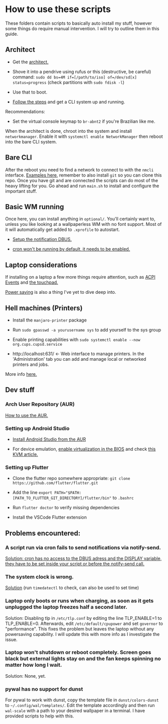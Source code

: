 # How to use these scripts

These folders contain scripts to basically auto install my stuff, however some things do require manual intervention. I will try to outline them in this guide.

## Architect

- Get the [architect.](https://manjaro.org/download/) 

- Shove it into a pendrive using rufus or this (destructive, be careful) command: `sudo dd bs=4M if=[/path/to/iso] of=/dev/sd[x] status=progress` (check partitions with `sudo fdisk -l`)

- Use that to boot.

- [Follow the steps](https://wiki.manjaro.org/index.php?title=Installation_with_Manjaro_Architect) and get a CLI system up and running.

Recommendations:

- Set the virtual console keymap to `br-abnt2` if you're Brazilian like me. 

When the architect is done, chroot into the system and install `networkmanager`. Enable it with `systemctl enable NetworkManager` then reboot into the bare CLI system.

## Bare CLI

After the reboot you need to find a network to connect to with the `nmcli` interface. [Examples here](https://wiki.archlinux.org/index.php/NetworkManager#nmcli_examples), remember to also install `git` so you can clone this repo. Once you have git and are connected the scripts can do most of the heavy lifting for you. Go ahead and run `main.sh` to install and configure the important stuff.

## Basic WM running

Once here, you can install anything in `optional/`. You'll certainly want to, unless you like looking at a wallpaperless WM with no font support. Most of it will automatically get added to `.xprofile` to autostart.

- [Setup the notification DBUS.](https://wiki.archlinux.org/index.php/Desktop_notifications#Standalone)

- [cron won't be running by default, it needs to be enabled.](https://wiki.archlinux.org/index.php/Cron#Activation_and_autostart)

## Laptop considerations

If installing on a laptop a few more things require attention, such as [ACPI Events](https://wiki.archlinux.org/index.php/Power_management#Power_management_with_systemd) and [the touchpad.](https://wiki.archlinux.org/index.php/Libinput#Installation)

[Power saving](https://wiki.archlinux.org/index.php/Power_management#Power_saving) is also a thing I've yet to dive deep into.

## Hell machines (Printers)

- Install the `manjaro-printer` package

- Run `sudo gpasswd -a yourusername sys` to add yourself to the sys group

- Enable printing capabilities with `sudo systemctl enable --now org.cups.cupsd.service`

- http://localhost:631/ <- Web interface to manage printers. In the 'Administration' tab you can add and manage local or networked printers and jobs.

More info [here.](https://wiki.manjaro.org/index.php?title=Printing#Overview)

## Dev stuff

### Arch User Repository (AUR)

[How to use the AUR.](https://wiki.archlinux.org/index.php/Arch_User_Repository#Getting_started)

### Setting up Android Studio

- [Install Android Studio from the AUR](https://aur.archlinux.org/packages/android-studio)

- For device emulation, [enable virtualization in the BIOS](https://support.bluestacks.com/hc/en-us/articles/115003174386-How-can-I-enable-virtualization-VT-on-my-PC-) and check [this KVM article.](https://wiki.archlinux.org/index.php/KVM)

### Setting up Flutter

- Clone the flutter repo somewhere appropriate: `git clone https://github.com/flutter/flutter.git`

- Add the line `export PATH="$PATH:[PATH_TO_FLUTTER_GIT_DIRECTORY]/flutter/bin"` to `.bashrc`

- Run `flutter doctor` to verify missing dependencies

- Install the VSCode Flutter extension

## Problems encountered:

### A script run via cron fails to send notifications via notify-send.

[Solution: cron has no access to the DBUS adress and the DISPLAY variable, they have to be set inside your script or before the notify-send call.](https://wiki.archlinux.org/index.php/Cron#Running_X.org_server-based_applications)

### The system clock is wrong.

[Solution](https://wiki.archlinux.org/index.php/System_time#Read_clock) (run `timedatectl` to check, can also be used to set time)

### Laptop only boots or runs when charging, as soon as it gets unplugged the laptop freezes half a second later.

Solution: Disabling tlp in `/etc/tlp.conf` by editing the line TLP_ENABLE=1 to TLP_ENABLE=0. Afterwards, edit `/etc/default/cpupower` and set `governor` to "performance". This fixes the problem but leaves the laptop without any powersaving capability. I will update this with more info as I investigate the issue.

### Laptop won't shutdown or reboot completely. Screen goes black but external lights stay on and the fan keeps spinning no matter how long I wait.

Solution: None, yet.

### pywal has no support for dunst

For pywal to work with dunst, copy the template file in `dunst/colors-dunst` to `~/.config/wal/templates/`. Edit the template accordingly and then run `wal-scale` with a path to your desired wallpaper in a terminal. I have provided scripts to help with this.
